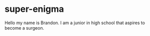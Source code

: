 # super-enigma

Hello my name is Brandon. I am a junior in high school that aspires to become a surgeon.
